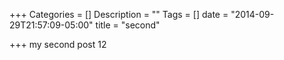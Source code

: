 +++
Categories = []
Description = ""
Tags = []
date = "2014-09-29T21:57:09-05:00"
title = "second"

+++
my second post 12